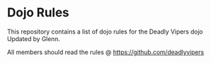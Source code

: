 Dojo Rules
==========

This repository contains a list of dojo rules for the Deadly Vipers dojo
Updated by Glenn.

All members should read the rules @ https://github.com/deadlyvipers

